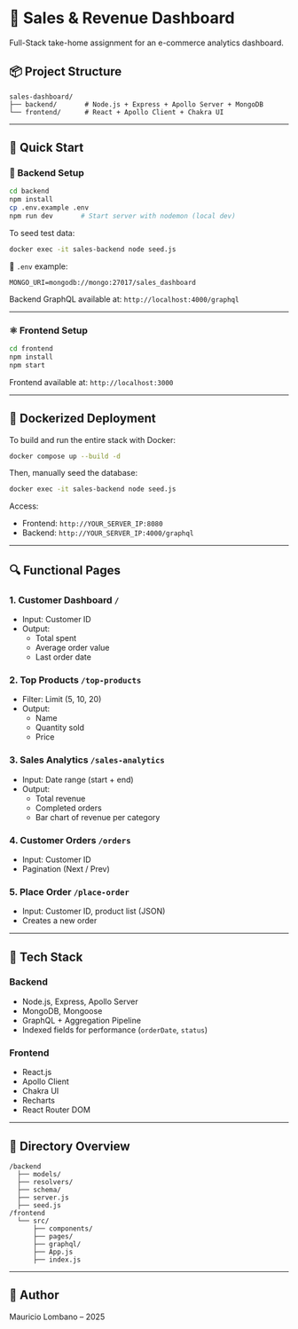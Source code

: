 # 🧩 Sales & Revenue Dashboard

Full-Stack take-home assignment for an e-commerce analytics dashboard.

## 📦 Project Structure

```
sales-dashboard/
├── backend/       # Node.js + Express + Apollo Server + MongoDB
└── frontend/      # React + Apollo Client + Chakra UI
```

---

## 🚀 Quick Start

### 🔧 Backend Setup

```bash
cd backend
npm install
cp .env.example .env
npm run dev       # Start server with nodemon (local dev)
```

To seed test data:
```bash
docker exec -it sales-backend node seed.js
```

📂 `.env` example:
```
MONGO_URI=mongodb://mongo:27017/sales_dashboard
```

Backend GraphQL available at:
`http://localhost:4000/graphql`

---

### ⚛️ Frontend Setup

```bash
cd frontend
npm install
npm start
```

Frontend available at:
`http://localhost:3000`

---

## 🐳 Dockerized Deployment

To build and run the entire stack with Docker:

```bash
docker compose up --build -d
```

Then, manually seed the database:

```bash
docker exec -it sales-backend node seed.js
```

Access:
- Frontend: `http://YOUR_SERVER_IP:8080`
- Backend: `http://YOUR_SERVER_IP:4000/graphql`

---

## 🔍 Functional Pages

### 1. Customer Dashboard `/`
- Input: Customer ID
- Output:
  - Total spent
  - Average order value
  - Last order date

### 2. Top Products `/top-products`
- Filter: Limit (5, 10, 20)
- Output:
  - Name
  - Quantity sold
  - Price

### 3. Sales Analytics `/sales-analytics`
- Input: Date range (start + end)
- Output:
  - Total revenue
  - Completed orders
  - Bar chart of revenue per category

### 4. Customer Orders `/orders`
- Input: Customer ID
- Pagination (Next / Prev)

### 5. Place Order `/place-order`
- Input: Customer ID, product list (JSON)
- Creates a new order

---

## 🧠 Tech Stack

### Backend
- Node.js, Express, Apollo Server
- MongoDB, Mongoose
- GraphQL + Aggregation Pipeline
- Indexed fields for performance (`orderDate`, `status`)

### Frontend
- React.js
- Apollo Client
- Chakra UI
- Recharts
- React Router DOM

---

## 📁 Directory Overview

```
/backend
  ├── models/
  ├── resolvers/
  ├── schema/
  ├── server.js
  ├── seed.js
/frontend
  └── src/
      ├── components/
      ├── pages/
      ├── graphql/
      ├── App.js
      ├── index.js
```

---


## 👤 Author

Mauricio Lombano – 2025
